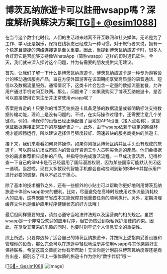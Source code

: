 # 博茨瓦纳旅遊卡可以註冊wsapp嗎？深度解析與解決方案[[TG💪+ @esim1088](https://t.me/s/esim1088)]

在当今这个数字化时代，人们的生活越来越离不开互联网和社交媒体。无论是为了工作、学习还是娱乐，保持在线状态已经成为一种习惯。对于旅行者来说，拥有一个稳定且便捷的网络连接更是至关重要。因此，当提到博茨瓦纳旅遊卡时，很多人会好奇它是否能够支持像WhatsApp（简称wsapp）这样的即时通讯软件。今天，我们就来深入探讨这个问题，并为有需要的朋友提供实用建议。

首先，让我们了解一下什么是博茨瓦纳旅遊卡。博茨瓦纳旅遊卡是一种专为游客设计的移动通信服务产品，旨在方便外国游客在该国期间享受高质量的语音通话、短信以及数据流量服务。通常情况下，这类卡片会包含一定量的数据流量套餐，允许用户通过手机访问互联网。那么，问题来了：如果我购买了博茨瓦纳旅遊卡，是否可以直接使用它来注册并正常使用wsapp呢？

答案是肯定的！只要你的博茨瓦纳旅遊卡具备足够的数据流量或者明确标注支持数据传输功能，理论上是没有问题的。不过，在实际操作过程中，还需要注意几个关键点。例如，确保你的设备已经正确配置了当地的APN设置（接入点名称），这是保证数据连接正常工作的基础步骤之一。此外，由于wsapp依赖于稳定的网络环境才能顺畅运行，所以建议选择信号强度较好、网速较快的服务商提供的旅遊卡。

接下来，我们来看看如何具体操作。如果你刚抵达博茨瓦纳并且手头没有现成的旅遊卡，可以前往机场或市区内的营业厅咨询工作人员购买合适的產品。他们会根据你的需求推荐相应规格的产品，并指导你完成激活流程。一旦成功激活后，记得检查一下自己的SIM卡是否已经启用了国际漫游权限，因为某些国家可能默认关闭这一选项。当然啦，现在大多数现代智能手机都会自动检测到新的SIM卡并提示用户进行必要的调整，所以不必过于担心。

除了基本的技术细节之外，还有一些额外的小贴士可以帮助你更好地利用博茨瓦纳旅遊卡体验wsapp带来的便利。比如，尽量避免在高峰时段使用过多流量消耗较大的应用，这样既能节省成本又能保障其他重要任务的顺利执行。另外，定期清理缓存文件也是维护应用程序健康状态的好方法哦！

最后但同样重要的是，请务必遵守当地法律法规以及运营商的相关规定。虽然wsapp是一个非常受欢迎的应用程序，但它仍然受到隐私保护法律的约束。因此，在享受其带来的乐趣的同时，也要时刻牢记个人信息安全的重要性。

综上所述，只要你选择了适合自己的博茨瓦纳旅遊卡，并按照上述指南妥善设置和管理你的设备，那么完全可以在旅途中轻松地注册并使用wsapp与其他亲朋好友保持联系。希望这篇文章能对你有所帮助！无论你是计划前往博茨瓦纳度假还是商务出差，都别忘了带上一张优质的旅遊卡作为你的“数字伴侣”哦～

[[TG💪+ @esim1088](https://t.me/s/esim1088) ![Image](https://i.postimg.cc/4NQfJmqS/Snipaste-2025-05-13-00-14-12.png)]